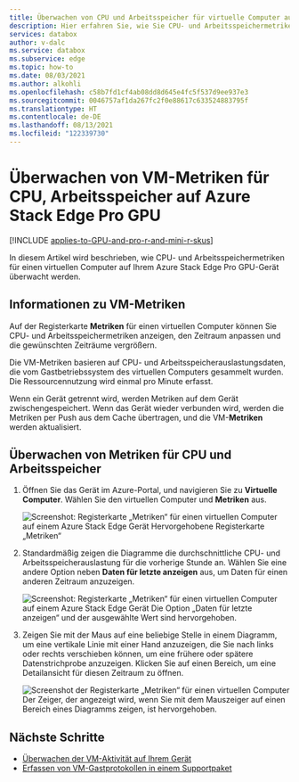 ```yaml
---
title: Überwachen von CPU und Arbeitsspeicher für virtuelle Computer auf Azure Stack Edge Pro GPU-Gerät
description: Hier erfahren Sie, wie Sie CPU- und Arbeitsspeichermetriken für VMs auf Azure Stack Edge Pro GPU-Geräten im Azure-Portal überwachen.
services: databox
author: v-dalc
ms.service: databox
ms.subservice: edge
ms.topic: how-to
ms.date: 08/03/2021
ms.author: alkohli
ms.openlocfilehash: c58b7fd1cf4ab08dd8d645e4fc5f537d9ee937e3
ms.sourcegitcommit: 0046757af1da267fc2f0e88617c633524883795f
ms.translationtype: HT
ms.contentlocale: de-DE
ms.lasthandoff: 08/13/2021
ms.locfileid: "122339730"
---
```

# <a name="monitor-vm-metrics-for-cpu-memory-on-azure-stack-edge-pro-gpu"></a>Überwachen von VM-Metriken für CPU, Arbeitsspeicher auf Azure Stack Edge Pro GPU

[!INCLUDE [applies-to-GPU-and-pro-r-and-mini-r-skus](../../includes/azure-stack-edge-applies-to-gpu-pro-r-mini-r-sku.md)]

In diesem Artikel wird beschrieben, wie CPU- und Arbeitsspeichermetriken für einen virtuellen Computer auf Ihrem Azure Stack Edge Pro GPU-Gerät überwacht werden.

## <a name="about-vm-metrics"></a>Informationen zu VM-Metriken

Auf der Registerkarte **Metriken** für einen virtuellen Computer können Sie CPU- und Arbeitsspeichermetriken anzeigen, den Zeitraum anpassen und die gewünschten Zeiträume vergrößern.

Die VM-Metriken basieren auf CPU- und Arbeitsspeicherauslastungsdaten, die vom Gastbetriebssystem des virtuellen Computers gesammelt wurden. Die Ressourcennutzung wird einmal pro Minute erfasst.

Wenn ein Gerät getrennt wird, werden Metriken auf dem Gerät zwischengespeichert. Wenn das Gerät wieder verbunden wird, werden die Metriken per Push aus dem Cache übertragen, und die VM-**Metriken** werden aktualisiert.

## <a name="monitor-cpu-and-memory-metrics"></a>Überwachen von Metriken für CPU und Arbeitsspeicher

1. Öffnen Sie das Gerät im Azure-Portal, und navigieren Sie zu **Virtuelle Computer**. Wählen Sie den virtuellen Computer und **Metriken** aus.

    ![Screenshot: Registerkarte „Metriken“ für einen virtuellen Computer auf einem Azure Stack Edge Gerät Hervorgehobene Registerkarte „Metriken“](media/azure-stack-edge-gpu-monitor-virtual-machine-metrics/metrics-01.png)

2. Standardmäßig zeigen die Diagramme die durchschnittliche CPU- und Arbeitsspeicherauslastung für die vorherige Stunde an. Wählen Sie eine andere Option neben **Daten für letzte anzeigen** aus, um Daten für einen anderen Zeitraum anzuzeigen.

    ![Screenshot: Registerkarte „Metriken“ für einen virtuellen Computer auf einem Azure Stack Edge Gerät Die Option „Daten für letzte anzeigen“ und der ausgewählte Wert sind hervorgehoben.](./media/azure-stack-edge-gpu-monitor-virtual-machine-metrics/metrics-02.png)

3. Zeigen Sie mit der Maus auf eine beliebige Stelle in einem Diagramm, um eine vertikale Linie mit einer Hand anzuzeigen, die Sie nach links oder rechts verschieben können, um eine frühere oder spätere Datenstrichprobe anzuzeigen. Klicken Sie auf einen Bereich, um eine Detailansicht für diesen Zeitraum zu öffnen.

    ![Screenshot der Registerkarte „Metriken“ für einen virtuellen Computer Der Zeiger, der angezeigt wird, wenn Sie mit dem Mauszeiger auf einen Bereich eines Diagramms zeigen, ist hervorgehoben.](./media/azure-stack-edge-gpu-monitor-virtual-machine-metrics/metrics-03.png)


## <a name="next-steps"></a>Nächste Schritte

- [Überwachen der VM-Aktivität auf Ihrem Gerät](azure-stack-edge-gpu-monitor-virtual-machine-activity.md)
- [Erfassen von VM-Gastprotokollen in einem Supportpaket](azure-stack-edge-gpu-collect-virtual-machine-guest-logs.md)
